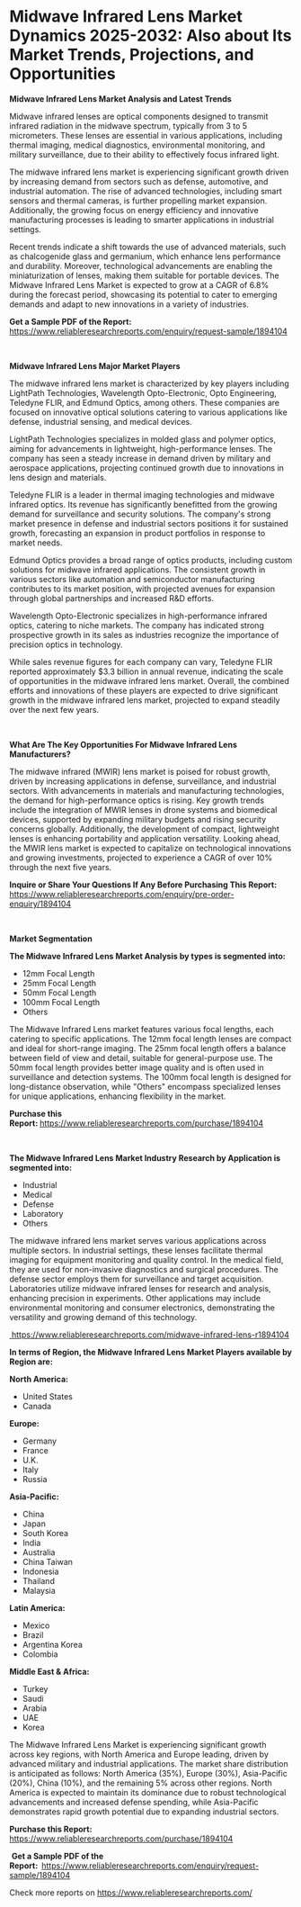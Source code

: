 <p><h1>Midwave Infrared Lens Market Dynamics 2025-2032: Also about Its Market Trends, Projections, and Opportunities</h1></p><p><strong>Midwave Infrared Lens Market Analysis and Latest Trends</strong></p>
<p><p>Midwave infrared lenses are optical components designed to transmit infrared radiation in the midwave spectrum, typically from 3 to 5 micrometers. These lenses are essential in various applications, including thermal imaging, medical diagnostics, environmental monitoring, and military surveillance, due to their ability to effectively focus infrared light. </p><p>The midwave infrared lens market is experiencing significant growth driven by increasing demand from sectors such as defense, automotive, and industrial automation. The rise of advanced technologies, including smart sensors and thermal cameras, is further propelling market expansion. Additionally, the growing focus on energy efficiency and innovative manufacturing processes is leading to smarter applications in industrial settings. </p><p>Recent trends indicate a shift towards the use of advanced materials, such as chalcogenide glass and germanium, which enhance lens performance and durability. Moreover, technological advancements are enabling the miniaturization of lenses, making them suitable for portable devices. The Midwave Infrared Lens Market is expected to grow at a CAGR of 6.8% during the forecast period, showcasing its potential to cater to emerging demands and adapt to new innovations in a variety of industries.</p></p>
<p><strong>Get a Sample PDF of the Report:&nbsp;</strong> <a href="https://www.reliableresearchreports.com/enquiry/request-sample/1894104?utm_campaign=2232&utm_medium=2&utm_source=Github&utm_content=ia&utm_term=01032025&utm_id=midwave-infrared-lens">https://www.reliableresearchreports.com/enquiry/request-sample/1894104</a></p>
<p>&nbsp;</p>
<p><strong>Midwave Infrared Lens Major Market Players</strong></p>
<p><p>The midwave infrared lens market is characterized by key players including LightPath Technologies, Wavelength Opto-Electronic, Opto Engineering, Teledyne FLIR, and Edmund Optics, among others. These companies are focused on innovative optical solutions catering to various applications like defense, industrial sensing, and medical devices.</p><p>LightPath Technologies specializes in molded glass and polymer optics, aiming for advancements in lightweight, high-performance lenses. The company has seen a steady increase in demand driven by military and aerospace applications, projecting continued growth due to innovations in lens design and materials.</p><p>Teledyne FLIR is a leader in thermal imaging technologies and midwave infrared optics. Its revenue has significantly benefitted from the growing demand for surveillance and security solutions. The company's strong market presence in defense and industrial sectors positions it for sustained growth, forecasting an expansion in product portfolios in response to market needs.</p><p>Edmund Optics provides a broad range of optics products, including custom solutions for midwave infrared applications. The consistent growth in various sectors like automation and semiconductor manufacturing contributes to its market position, with projected avenues for expansion through global partnerships and increased R&D efforts.</p><p>Wavelength Opto-Electronic specializes in high-performance infrared optics, catering to niche markets. The company has indicated strong prospective growth in its sales as industries recognize the importance of precision optics in technology.</p><p>While sales revenue figures for each company can vary, Teledyne FLIR reported approximately $3.3 billion in annual revenue, indicating the scale of opportunities in the midwave infrared lens market. Overall, the combined efforts and innovations of these players are expected to drive significant growth in the midwave infrared lens market, projected to expand steadily over the next few years.</p></p>
<p>&nbsp;</p>
<p><strong>What Are The Key Opportunities For Midwave Infrared Lens Manufacturers?</strong></p>
<p><p>The midwave infrared (MWIR) lens market is poised for robust growth, driven by increasing applications in defense, surveillance, and industrial sectors. With advancements in materials and manufacturing technologies, the demand for high-performance optics is rising. Key growth trends include the integration of MWIR lenses in drone systems and biomedical devices, supported by expanding military budgets and rising security concerns globally. Additionally, the development of compact, lightweight lenses is enhancing portability and application versatility. Looking ahead, the MWIR lens market is expected to capitalize on technological innovations and growing investments, projected to experience a CAGR of over 10% through the next five years.</p></p>
<p><strong>Inquire or Share Your Questions If Any Before Purchasing This Report:</strong> <a href="https://www.reliableresearchreports.com/enquiry/pre-order-enquiry/1894104?utm_campaign=2232&utm_medium=2&utm_source=Github&utm_content=ia&utm_term=01032025&utm_id=midwave-infrared-lens">https://www.reliableresearchreports.com/enquiry/pre-order-enquiry/1894104</a></p>
<p>&nbsp;</p>
<p><strong>Market Segmentation</strong></p>
<p><strong>The Midwave Infrared Lens Market Analysis by types is segmented into:</strong></p>
<p><ul><li>12mm Focal Length</li><li>25mm Focal Length</li><li>50mm Focal Length</li><li>100mm Focal Length</li><li>Others</li></ul></p>
<p><p>The Midwave Infrared Lens market features various focal lengths, each catering to specific applications. The 12mm focal length lenses are compact and ideal for short-range imaging. The 25mm focal length offers a balance between field of view and detail, suitable for general-purpose use. The 50mm focal length provides better image quality and is often used in surveillance and detection systems. The 100mm focal length is designed for long-distance observation, while "Others" encompass specialized lenses for unique applications, enhancing flexibility in the market.</p></p>
<p><strong>Purchase this Report:&nbsp;</strong><a href="https://www.reliableresearchreports.com/purchase/1894104?utm_campaign=2232&utm_medium=2&utm_source=Github&utm_content=ia&utm_term=01032025&utm_id=midwave-infrared-lens">https://www.reliableresearchreports.com/purchase/1894104</a></p>
<p>&nbsp;</p>
<p><strong>The Midwave Infrared Lens Market Industry Research by Application is segmented into:</strong></p>
<p><ul><li>Industrial</li><li>Medical</li><li>Defense</li><li>Laboratory</li><li>Others</li></ul></p>
<p><p>The midwave infrared lens market serves various applications across multiple sectors. In industrial settings, these lenses facilitate thermal imaging for equipment monitoring and quality control. In the medical field, they are used for non-invasive diagnostics and surgical procedures. The defense sector employs them for surveillance and target acquisition. Laboratories utilize midwave infrared lenses for research and analysis, enhancing precision in experiments. Other applications may include environmental monitoring and consumer electronics, demonstrating the versatility and growing demand of this technology.</p></p>
<p><a href="https://www.reliableresearchreports.com/midwave-infrared-lens-r1894104?utm_campaign=2232&utm_medium=2&utm_source=Github&utm_content=ia&utm_term=01032025&utm_id=midwave-infrared-lens">&nbsp;https://www.reliableresearchreports.com/midwave-infrared-lens-r1894104</a></p>
<p><strong>In terms of Region, the Midwave Infrared Lens Market Players available by Region are:</strong></p>
<p>
    <p> <strong> North America: </strong>
        <ul>
            <li>United States</li>
            <li>Canada</li>
        </ul>
        </p> 
    <p> <strong> Europe: </strong>
        <ul>
            <li>Germany</li>
            <li>France</li>
            <li>U.K.</li>
            <li>Italy</li>
            <li>Russia</li>
        </ul>
        </p> 
    <p> <strong> Asia-Pacific: </strong>
        <ul>
            <li>China</li>
            <li>Japan</li>
            <li>South Korea</li>
            <li>India</li>
            <li>Australia</li>
            <li>China Taiwan</li>
            <li>Indonesia</li>
            <li>Thailand</li>
            <li>Malaysia</li>
        </ul>
        </p> 
    <p> <strong> Latin America: </strong>
        <ul>
            <li>Mexico</li>
            <li>Brazil</li>
            <li>Argentina Korea</li>
            <li>Colombia</li>
        </ul>
        </p> 
    <p> <strong> Middle East & Africa: </strong>
        <ul>
            <li>Turkey</li>
            <li>Saudi</li>
            <li>Arabia</li>
            <li>UAE</li>
            <li>Korea</li>
        </ul>
    </p>
    </p>
<p><p>The Midwave Infrared Lens Market is experiencing significant growth across key regions, with North America and Europe leading, driven by advanced military and industrial applications. The market share distribution is anticipated as follows: North America (35%), Europe (30%), Asia-Pacific (20%), China (10%), and the remaining 5% across other regions. North America is expected to maintain its dominance due to robust technological advancements and increased defense spending, while Asia-Pacific demonstrates rapid growth potential due to expanding industrial sectors.</p></p>
<p><strong>Purchase this Report: </strong><a href="https://www.reliableresearchreports.com/purchase/1894104?utm_campaign=2232&utm_medium=2&utm_source=Github&utm_content=ia&utm_term=01032025&utm_id=midwave-infrared-lens">https://www.reliableresearchreports.com/purchase/1894104</a></p>
<p>&nbsp;<strong>Get a Sample PDF of the Report:&nbsp;&nbsp;</strong><a href="https://www.reliableresearchreports.com/enquiry/request-sample/1894104?utm_campaign=2232&utm_medium=2&utm_source=Github&utm_content=ia&utm_term=01032025&utm_id=midwave-infrared-lens">https://www.reliableresearchreports.com/enquiry/request-sample/1894104</a></p>
<p><strong></strong></p>
<p>Check more reports on <a href="https://www.reliableresearchreports.com/?utm_campaign=2232&utm_medium=2&utm_source=Github&utm_content=ia&utm_term=01032025&utm_id=midwave-infrared-lens">https://www.reliableresearchreports.com/</a></p>